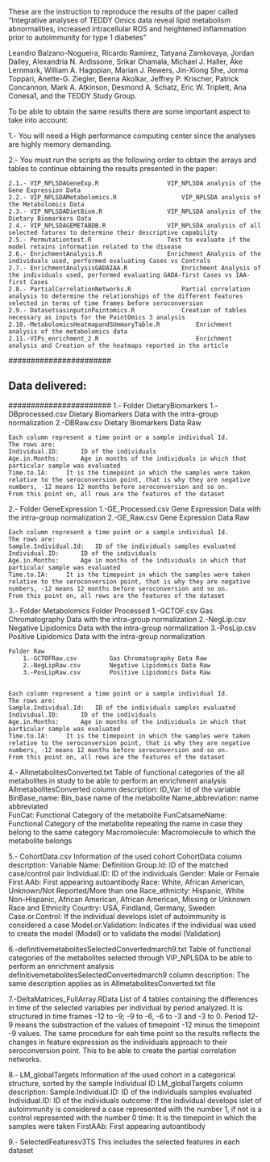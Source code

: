 These are the instruction to reproduce the results of the paper called 
“Integrative analyses of TEDDY Omics data reveal lipid metabolism abnormalities, increased intracellular ROS and heightened inflammation prior to autoimmunity for type 1 diabetes”

Leandro Balzano-Nogueira, Ricardo Ramirez, Tatyana Zamkovaya, Jordan Dailey, Alexandria N. Ardissone, Srikar Chamala, Michael J. Haller, Åke Lernmark, William A. Hagopian, Marian J. Rewers, Jin-Xiong She, Jorma Toppari, Anette-G. Ziegler, Beena Akolkar, Jeffrey P. Krischer, Patrick Concannon, Mark A. Atkinson, Desmond A. Schatz, Eric W. Triplett, Ana Conesa1, and the TEDDY Study Group.


To be able to obtain the same results there are some important aspect to take into account:

1.- You will need a High performance computing center since the analyses are highly memory demanding.

2.- You must run the scripts as the following order to obtain the arrays and tables to continue obtaining the results presented in the paper:

	2.1.- VIP_NPLSDAGeneExp.R					VIP_NPLSDA analysis of the Gene Expression Data
	2.2.- VIP_NPLSDAMetabolomics.R					VIP_NPLSDA analysis of the Metabolomics Data
	2.3.- VIP_NPLSDADietBiom.R					VIP_NPLSDA analysis of the Dietary Biomarkers Data
	2.4.- VIP_NPLSDAGEMETABDB.R					VIP_NPLSDA analysis of all selected fatures to determine their descriptive capability
	2.5.- Permutationtest.R						Test to evaluate if the model retains information related to the disease
	2.6.- EnrichmentAnalysis.R					Enrichment Analysis of the individuals used, performed evaluating Cases vs Controls
	2.7.- EnrichmentAnalysisGADAIAA.R				Enrichment Analysis of the individuals used, performed evaluating GADA-first Cases vs IAA-first Cases
	2.8.- PartialCorrelationNetworks.R				Partial correlation analysis to determine the relationships of the different features selected in terms of time frames before seroconversion
	2.9.- DatasetsasinputinPaintomics.R				Creation of tables necessary as inputs for the PaintOmics 3 analysis 
	2.10.-MetabolomicsHeatmapandSUmmaryTable.R			Enrichment analysis of the metabolomics data
	2.11.-VIPs_enrichment_2.R                			Enrichment analysis and Creation of the heatmaps reported in the article
	

#######################
##  Data delivered:  ##
#######################
1.- Folder 	DietaryBiomarkers
	1.-DBprocessed.csv		Dietary Biomarkers Data with the intra-group normalization
	2.-DBRaw.csv			Dietary Biomarkers Data Raw

	Each column represent a time point or a sample individual Id. 
	The rows are:
	Individual.ID: 		ID of the individuals
	Age.in.Months: 		Age in months of the individuals in which that particular sample was evaluated
	Time.to.IA:		It is the timepoint in which the samples were taken relative to the seroconversion point, that is why they are negative numbers, -12 means 12 months before seroconversion and so on.
	From this point on, all rows are the features of the dataset


2.- Folder GeneExpression
	1.-GE_Processed.csv		Gene Expression Data with the intra-group normalization
	2.-GE_Raw.csv			Gene Expression Data Raw

	Each column represent a time point or a sample individual Id. 
	The rows are:
	Sample.Individual.Id:	ID of the individuals samples evaluated
	Individual.ID: 		ID of the individuals
	Age.in.Months: 		Age in months of the individuals in which that particular sample was evaluated
	Time.to.IA:		It is the timepoint in which the samples were taken relative to the seroconversion point, that is why they are negative numbers, -12 means 12 months before seroconversion and so on.
	From this point on, all rows are the features of the dataset

3.- Folder Metabolomics
	Folder Processed
		1.-GCTOF.csv			Gas Chromatography Data with the intra-group normalization
		2.-NegLip.csv			Negative Lipidomics Data with the intra-group normalization
		3.-PosLip.csv			Positive Lipidomics Data with the intra-group normalization

	Folder Raw
		1.-GCTOFRaw.csv			Gas Chromatography Data Raw
		2.-NegLipRaw.csv		Negative Lipidomics Data Raw
		3.-PosLipRaw.csv		Positive Lipidomics Data Raw


	Each column represent a time point or a sample individual Id. 
	The rows are:
	Sample.Individual.Id:	ID of the individuals samples evaluated
	Individual.ID: 		ID of the individuals
	Age.in.Months: 		Age in months of the individuals in which that particular sample was evaluated
	Time.to.IA:		It is the timepoint in which the samples were taken relative to the seroconversion point, that is why they are negative numbers, -12 means 12 months before seroconversion and so on.
	From this point on, all rows are the features of the dataset


4.- AllmetabolitesConverted.txt		Table of functional categories of the all metabolites in study to be able to perform an enrichment analysis
	AllmetabolitesConverted column description:
	ID_Var: 		Id of the variable
	BinBase_name: 		Bin_base name of the metabolite
	Name_abbreviation:	name abbreviated	
	FunCat: 		Functional Category of the metabolite
	FunCatsameName:		Functional Category of the metabolite repeating the name in case they belong to the same category
	Macromolecule:		Macromolecule to which the metabolite belongs


5.- CohortData.csv			Information of the used cohort
	CohortData column description:
	Variable Name:		Definition
	Group.Id:		ID of the matched case/control pair
	Individual.ID: ID of the individuals
	Gender: Male or Female
	First.AAb:		First appearing autoantibody
	Race: White, African American, Unknown/Not Reported/More than one
	Race_ethnicity:  Hispanic,  White Non-Hispanic,  African American, African American,  Missing or Unknown Race and Ethnicity
	Country: USA, Findland, Germany, Sweden
	Case.or.Control: If the individual develops islet of autoimmunity is considered a case
	Model.or.Validation: 	Indicates if the individual was used to create the model (Model) or to validate the model (Validation)

6.-definitivemetabolitesSelectedConvertedmarch9.txt		Table of functional categories of the metabolites selected through VIP_NPLSDA to be able to perform an enrichment analysis
	definitivemetabolitesSelectedConvertedmarch9 column description:
	The same description applies as in AllmetabolitesConverted.txt file


7.-DeltaMatrices_FullArray.RData		List of 4 tables containing the differences in time of the selected variables per individual by period analyzed. It is structured in time frames -12 to -9; -9 to -6, -6 to -3 and -3 to 0. Period 12-9 means the substraction of the values of timepoint -12 minus the timepoint -9 values. The same procedure for eah time point so the results reflects the changes in feature expression as the individuals approach to their seroconversion point. This to be able to create the partial correlation networks. 

8.- LM_globalTargets				Information of the used cohort in a categorical structure, sorted by the sample Individual ID
	LM_globalTargets column description:
	Sample.Individual.ID: 	ID of the individuals samples evaluated
	Individual.ID: 		ID of the individuals
	outcome: 		If the individual develops islet of autoimmunity is considered a case represented with the number 1, if not is a control represented with the number 0
	time: 			It is the timepoint in which the samples were taken
	FirstAAb:		First appearing autoantibody

9.- SelectedFeaturesv3TS			This includes the selected features in each dataset


